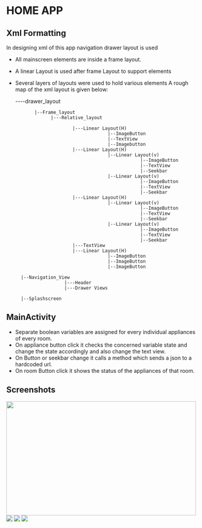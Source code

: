 <h1>HOME APP</h1>

## Xml Formatting
In designing xml of this app navigation drawer layout is used
* All mainscreen elements are inside a frame layout.
* A linear Layout is used after frame Layout to support elements
* Several layers of layouts were used to hold various elements
A rough map of the xml layout  is given below:
    
    ----drawer_layout
                
             |--Frame_layout
                   |---Relative_layout
                           
                           |---Linear Layout(H)
                                        |--ImageButton
                                        |--TextView
                                        |--Imagebutton
                           |---Linear Layout(H)
                                        |--Linear Layout(v)
                                                    |--ImageButton
                                                    |--TextView
                                                    |--Seekbar
                                        |--Linear Layout(v)
                                                    |--ImageButton
                                                    |--TextView
                                                    |--Seekbar
                           |---Linear Layout(H)
                                        |--Linear Layout(v)
                                                    |--ImageButton
                                                    |--TextView
                                                    |--Seekbar
                                        |--Linear Layout(v)
                                                    |--ImageButton
                                                    |--TextView
                                                    |--Seekbar
                           |---TextView
                           |---Linear Layout(H)
                                        |--ImageButton
                                        |--ImageButton
                                        |--ImageButton
        
        |--Navigation_View
                        |---Header
                        |---Drawer Views
        
        |--Splashscreen
        
        
## MainActivity
* Separate boolean variables are assigned for every individual appliances of every room.
* On appliance button click it checks the concerned variable state and change the state accordingly 
and also change the text view.
* On Button or seekbar change it calls a method which sends a json to a hardcoded url.
* On room Button click it shows the status of the appliances of that room.
        

## Screenshots
<img src="https://github.com/jit89/Home-Automation/blob/master/Smartphone_Application/Screenshots/Screenshot%20from%202018-04-22%2016-32-58.png" width="500" height="300"/>
<img src="https://github.com/jit89/Home-Automation/blob/master/Smartphone_Application/Screenshots/Screenshot_1524429280.png"/>
<img src="https://github.com/jit89/Home-Automation/blob/master/Smartphone_Application/Screenshots/Screenshot_1524394995.png"/>
<img src="https://github.com/jit89/Home-Automation/blob/master/Smartphone_Application/Screenshots/Screenshot_1524395037.png" />
        
        
        
        
        
        
        
        
        
        
        
        
        
        
        
        
        
        
        
        
        
        
        
        
        
        
        
        
        
